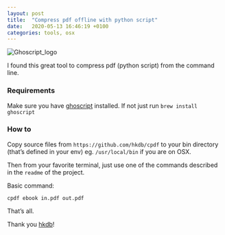 ```yaml
---
layout: post
title:  "Compress pdf offline with python script"
date:   2020-05-13 16:46:19 +0100
categories: tools, osx
---
```


![Ghoscript_logo](https://www.ghostscript.com/images/ghostscript_logo.png)

I found this great tool to compress pdf (python script) from the command line.

### Requirements
Make sure you have [ghoscript][ghoscript] installed. If not just run `brew install ghoscript`

### How to
Copy source files from `https://github.com/hkdb/cpdf` to your bin directory (that’s defined in your env) eg. `/usr/local/bin` if you are on OSX.

Then from your favorite terminal, just use one of the commands described in the `readme` of the project.

Basic command:
```
cpdf ebook in.pdf out.pdf 
```

That’s all. 

Thank you [hkdb][hkdb]!


[hkdb]: https://github.com/hkdb
[ghoscript]: https://www.ghostscript.com
